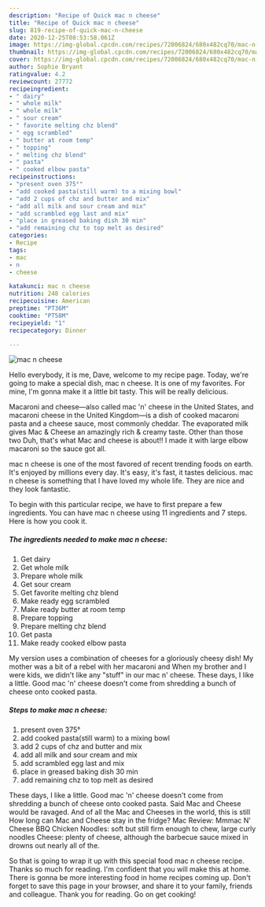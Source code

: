 ```yaml
---
description: "Recipe of Quick mac n cheese"
title: "Recipe of Quick mac n cheese"
slug: 819-recipe-of-quick-mac-n-cheese
date: 2020-12-25T08:53:58.061Z
image: https://img-global.cpcdn.com/recipes/72006824/680x482cq70/mac-n-cheese-recipe-main-photo.jpg
thumbnail: https://img-global.cpcdn.com/recipes/72006824/680x482cq70/mac-n-cheese-recipe-main-photo.jpg
cover: https://img-global.cpcdn.com/recipes/72006824/680x482cq70/mac-n-cheese-recipe-main-photo.jpg
author: Sophie Bryant
ratingvalue: 4.2
reviewcount: 27772
recipeingredient:
- " dairy"
- " whole milk"
- " whole milk"
- " sour cream"
- " favorite melting chz blend"
- " egg scrambled"
- " butter at room temp"
- " topping"
- " melting chz blend"
- " pasta"
- " cooked elbow pasta"
recipeinstructions:
- "present oven 375°"
- "add cooked pasta(still warm) to a mixing bowl"
- "add 2 cups of chz and butter and mix"
- "add all milk and sour cream and mix"
- "add scrambled egg last and mix"
- "place in greased baking dish 30 min"
- "add remaining chz to top melt as desired"
categories:
- Recipe
tags:
- mac
- n
- cheese

katakunci: mac n cheese 
nutrition: 248 calories
recipecuisine: American
preptime: "PT36M"
cooktime: "PT58M"
recipeyield: "1"
recipecategory: Dinner

---
```



![mac n cheese](https://img-global.cpcdn.com/recipes/72006824/680x482cq70/mac-n-cheese-recipe-main-photo.jpg)

Hello everybody, it is me, Dave, welcome to my recipe page. Today, we're going to make a special dish, mac n cheese. It is one of my favorites. For mine, I'm gonna make it a little bit tasty. This will be really delicious.

Macaroni and cheese—also called mac &#39;n&#39; cheese in the United States, and macaroni cheese in the United Kingdom—is a dish of cooked macaroni pasta and a cheese sauce, most commonly cheddar. The evaporated milk gives Mac &amp; Cheese an amazingly rich &amp; creamy taste. Other than those two Duh, that&#39;s what Mac and cheese is about!! I made it with large elbow macaroni so the sauce got all.

mac n cheese is one of the most favored of recent trending foods on earth. It's enjoyed by millions every day. It's easy, it's fast, it tastes delicious. mac n cheese is something that I have loved my whole life. They are nice and they look fantastic.


To begin with this particular recipe, we have to first prepare a few ingredients. You can have mac n cheese using 11 ingredients and 7 steps. Here is how you cook it.

<!--inarticleads1-->

##### The ingredients needed to make mac n cheese:

1. Get  dairy
1. Get  whole milk
1. Prepare  whole milk
1. Get  sour cream
1. Get  favorite melting chz blend
1. Make ready  egg scrambled
1. Make ready  butter at room temp
1. Prepare  topping
1. Prepare  melting chz blend
1. Get  pasta
1. Make ready  cooked elbow pasta


My version uses a combination of cheeses for a gloriously cheesy dish! My mother was a bit of a rebel with her macaroni and When my brother and I were kids, we didn&#39;t like any &#34;stuff&#34; in our mac n&#39; cheese. These days, I like a little. Good mac &#39;n&#39; cheese doesn&#39;t come from shredding a bunch of cheese onto cooked pasta. 

<!--inarticleads2-->

##### Steps to make mac n cheese:

1. present oven 375°
1. add cooked pasta(still warm) to a mixing bowl
1. add 2 cups of chz and butter and mix
1. add all milk and sour cream and mix
1. add scrambled egg last and mix
1. place in greased baking dish 30 min
1. add remaining chz to top melt as desired


These days, I like a little. Good mac &#39;n&#39; cheese doesn&#39;t come from shredding a bunch of cheese onto cooked pasta. Said Mac and Cheese would be ravaged. And of all the Mac and Cheeses in the world, this is still How long can Mac and Cheese stay in the fridge? Mac Review: Mmmac N&#39; Cheese BBQ Chicken Noodles: soft but still firm enough to chew, large curly noodles Cheese: plenty of cheese, although the barbecue sauce mixed in drowns out nearly all of the. 

So that is going to wrap it up with this special food mac n cheese recipe. Thanks so much for reading. I'm confident that you will make this at home. There is gonna be more interesting food in home recipes coming up. Don't forget to save this page in your browser, and share it to your family, friends and colleague. Thank you for reading. Go on get cooking!
